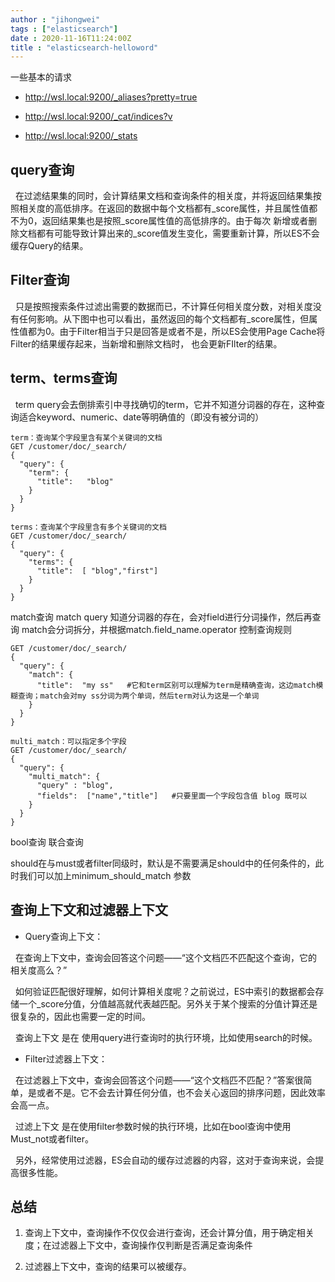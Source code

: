 ```yaml
---
author : "jihongwei"
tags : ["elasticsearch"]
date : 2020-11-16T11:24:00Z
title : "elasticsearch-helloword"
---
```



一些基本的请求

* http://wsl.local:9200/_aliases?pretty=true

* http://wsl.local:9200/_cat/indices?v

* http://wsl.local:9200/_stats

## query查询

  &nbsp;&nbsp;在过滤结果集的同时，会计算结果文档和查询条件的相关度，并将返回结果集按照相关度的高低排序。在返回的数据中每个文档都有_score属性，并且属性值都不为0，返回结果集也是按照_score属性值的高低排序的。由于每次 新增或者删除文档都有可能导致计算出来的_score值发生变化，需要重新计算，所以ES不会缓存Query的结果。

## Filter查询

&nbsp;&nbsp;只是按照搜索条件过滤出需要的数据而已，不计算任何相关度分数，对相关度没有任何影响。从下图中也可以看出，虽然返回的每个文档都有_score属性，但属性值都为0。由于Filter相当于只是回答是或者不是，所以ES会使用Page Cache将Filter的结果缓存起来，当新增和删除文档时， 也会更新FIlter的结果。



## term、terms查询

&nbsp;&nbsp;term query会去倒排索引中寻找确切的term，它并不知道分词器的存在，这种查询适合keyword、numeric、date等明确值的（即没有被分词的）


```
term：查询某个字段里含有某个关键词的文档
GET /customer/doc/_search/
{
  "query": {
    "term": {
      "title":   "blog"
    }
  }
}

terms：查询某个字段里含有多个关键词的文档
GET /customer/doc/_search/
{
  "query": {
    "terms": {
      "title":  [ "blog","first"]
    }
  }
}
```


match查询
match query 知道分词器的存在，会对field进行分词操作，然后再查询
match会分词拆分，并根据match.field_name.operator 控制查询规则
```
GET /customer/doc/_search/
{
  "query": {
    "match": {
      "title":  "my ss"   #它和term区别可以理解为term是精确查询，这边match模糊查询；match会对my ss分词为两个单词，然后term对认为这是一个单词
    }
  }
}

multi_match：可以指定多个字段
GET /customer/doc/_search/
{
  "query": {
    "multi_match": {
      "query" : "blog",
      "fields":  ["name","title"]   #只要里面一个字段包含值 blog 既可以
    }
  }
}
```


bool查询   联合查询

should在与must或者filter同级时，默认是不需要满足should中的任何条件的，此时我们可以加上minimum_should_match 参数



## 查询上下文和过滤器上下文


* Query查询上下文：


&nbsp;&nbsp;在查询上下文中，查询会回答这个问题——“这个文档匹不匹配这个查询，它的相关度高么？”


&nbsp;&nbsp;如何验证匹配很好理解，如何计算相关度呢？之前说过，ES中索引的数据都会存储一个_score分值，分值越高就代表越匹配。另外关于某个搜索的分值计算还是很复杂的，因此也需要一定的时间。


&nbsp;&nbsp;查询上下文 是在 使用query进行查询时的执行环境，比如使用search的时候。


* Filter过滤器上下文：


&nbsp;&nbsp;在过滤器上下文中，查询会回答这个问题——“这个文档匹不匹配？”答案很简单，是或者不是。它不会去计算任何分值，也不会关心返回的排序问题，因此效率会高一点。


&nbsp;&nbsp;过滤上下文 是在使用filter参数时候的执行环境，比如在bool查询中使用Must_not或者filter。

 
&nbsp;&nbsp;另外，经常使用过滤器，ES会自动的缓存过滤器的内容，这对于查询来说，会提高很多性能。


## 总结



1. 查询上下文中，查询操作不仅仅会进行查询，还会计算分值，用于确定相关度；在过滤器上下文中，查询操作仅判断是否满足查询条件


2. 过滤器上下文中，查询的结果可以被缓存。
